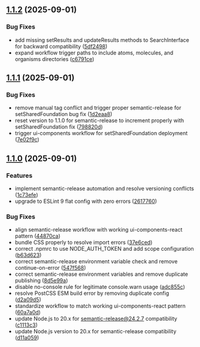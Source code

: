 ## [1.1.2](https://github.com/tamylaa/tamyla-ui-components/compare/v1.1.1...v1.1.2) (2025-09-01)

### Bug Fixes

* add missing setResults and updateResults methods to SearchInterface for backward compatibility ([5df2498](https://github.com/tamylaa/tamyla-ui-components/commit/5df24986534ba2c7b4c933eba7dca0f26431ae65))
* expand workflow trigger paths to include atoms, molecules, and organisms directories ([c6791ce](https://github.com/tamylaa/tamyla-ui-components/commit/c6791ce495f3d6433e222847d898a204db3a1661))

## [1.1.1](https://github.com/tamylaa/tamyla-ui-components/compare/v1.1.0...v1.1.1) (2025-09-01)

### Bug Fixes

* remove manual tag conflict and trigger proper semantic-release for setSharedFoundation bug fix ([1d2eaa8](https://github.com/tamylaa/tamyla-ui-components/commit/1d2eaa8e7311019d906c31ad396a7e960cd1ccb7))
* reset version to 1.1.0 for semantic-release to increment properly with setSharedFoundation fix ([798820d](https://github.com/tamylaa/tamyla-ui-components/commit/798820d66884e1000f41f8c3197122c18c02a306))
* trigger ui-components workflow for setSharedFoundation deployment ([7e02f9c](https://github.com/tamylaa/tamyla-ui-components/commit/7e02f9cfa78544ac9557716618bb07950db0e752))

## [1.1.0](https://github.com/tamylaa/tamyla-ui-components/compare/v1.0.0...v1.1.0) (2025-09-01)

### Features

* implement semantic-release automation and resolve versioning conflicts ([1c73efe](https://github.com/tamylaa/tamyla-ui-components/commit/1c73efe296e6676e5b1bdcf7675a6b24fa0cfb56))
* upgrade to ESLint 9 flat config with zero errors ([2617760](https://github.com/tamylaa/tamyla-ui-components/commit/26177606d4de8e651a2658e6b2646e2bb92f1411))

### Bug Fixes

* align semantic-release workflow with working ui-components-react pattern ([44870ca](https://github.com/tamylaa/tamyla-ui-components/commit/44870cacca4121fc13c7f0b5d558892cf6bc76f1))
* bundle CSS properly to resolve import errors ([37e6ced](https://github.com/tamylaa/tamyla-ui-components/commit/37e6cede1c859ff66743eb6a31f99313f1a58780))
* correct .npmrc to use NODE_AUTH_TOKEN and add scope configuration ([b63d623](https://github.com/tamylaa/tamyla-ui-components/commit/b63d623c8962f2db711adf900a7829c5f4f65d31))
* correct semantic-release environment variable check and remove continue-on-error ([547f568](https://github.com/tamylaa/tamyla-ui-components/commit/547f5683ca0d7dcfbd354baa11532b6cc3180945))
* correct semantic-release environment variables and remove duplicate publishing ([8d5e99a](https://github.com/tamylaa/tamyla-ui-components/commit/8d5e99a43a0461600c6f8cf935ed0f473e0fdf7d))
* disable no-console rule for legitimate console.warn usage ([adc855c](https://github.com/tamylaa/tamyla-ui-components/commit/adc855cf3831d8feb33d858105dae112a32544e6))
* resolve PostCSS ESM build error by removing duplicate config ([d2a09d5](https://github.com/tamylaa/tamyla-ui-components/commit/d2a09d54c6a8aad9adb2e2100ac25cff836fc56a))
* standardize workflow to match working ui-components-react pattern ([60a7a0d](https://github.com/tamylaa/tamyla-ui-components/commit/60a7a0d32e90b6e4199906c12a33aab2c72a7c41))
* update Node.js to 20.x for semantic-release@24.2.7 compatibility ([c1113c3](https://github.com/tamylaa/tamyla-ui-components/commit/c1113c39f4a9d2a90fe6f9c26ec88ed65a72a0ff))
* update Node.js version to 20.x for semantic-release compatibility ([d11a059](https://github.com/tamylaa/tamyla-ui-components/commit/d11a0590b7376dab1ea144c52ac94e2c53917e3b))
